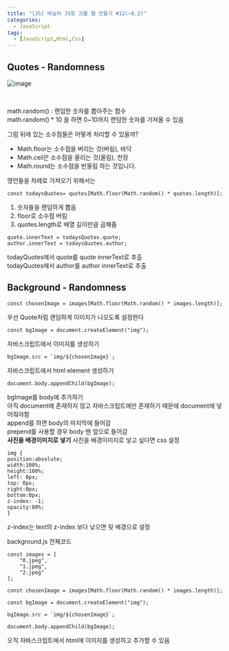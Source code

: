 ```yaml
---
title: "[JS] 바닐라 JS로 크롬 웹 만들기 #12(~6.2)"
categories:
  - JavaScript
tags: 
  - [JavaScript,Html,Css]
---
```


## Quotes - Randomness

![image](https://user-images.githubusercontent.com/92897635/162117145-9a7d792e-072e-40d6-b8fe-b6bdb3b6a9b9.png)

<br>

math.random() : 랜덤한 숫자를 뽑아주는 함수 <br>
math.random() * 10 을 하면 0~10까지 랜덤한 숫자를 가져올 수 있음 <br>

그럼 뒤에 있는 소수점들은 어떻게 처리할 수 있을까? <br>
- Math.floor는 소수점을 버리는 것(버림), 바닥<br>
- Math.ceil은 소수점을 올리는 것(올림),  천장<br>
- Math.round는 소수점을 반올림 하는 것입니다. <br>

명언들을 차례로 가져오기 위해서는 <br>
```
const todaysQuotes= quotes[Math.floor(Math.random() * quotes.length)];
```
1. 숫자들을 랜덤하게 뽑음
2. floor로 소수점 버림
3. quotes.length로 배열 길이만큼 곱해줌

```
quote.innerText = todaysQuotes.quote;
author.innerText = todaysQuotes.author;
```

todayQuotes에서 quote를 quote innerText로 추출 <br>
todayQuotes에서 author를 author innerText로 추출 <br>
 
## Background - Randomness

```
const chosenImage = images[Math.floor(Math.random() * images.length)];
```
우선 Quote처럼 랜덤하게 이미지가 나오도록 설정한다 <br>

```
const bgImage = document.createElement("img");
```
자바스크립트에서 이미지를 생성하기 <br>

```
bgImage.src = `img/${chosenImage}`;
```
자바스크립트에서 html element 생성하기 <br>

```
document.body.appendChild(bgImage);
```
bgImage를 body에 추가하기 <br>
아직 document에 존재하지 않고 자바스크립트에만 존재하기 때문에 document에 넣어줘야함 <br>
append를 하면 body의 마지막에 들어감 <br>
prepend를 사용할 경우 body 맨 앞으로 들어감 <br>
**사진을 배경이미지로 넣기**
사진을 배경이미지로 넣고 싶다면 css 설정 <br>
```
img {     
position:absolute;
width:100%;
height:100%;
left: 0px;
top: 0px;
right:0px;
bottom:0px;
z-index: -1;
opacity:80%;
}
```
z-index는 text의 z-index 보다 낮으면 뒷 배경으로 설정 <br>

background.js 전체코드 <br>

```
const images = [
    "0.jpeg",
    "1.jpeg",
    "2.jpeg"
];

const chosenImage = images[Math.floor(Math.random() * images.length)];

const bgImage = document.createElement("img");

bgImage.src = `img/${chosenImage}`;

document.body.appendChild(bgImage);
```
오직 자바스크립트에서 html에 이미지를 생성하고 추가할 수 있음 <br>











